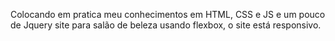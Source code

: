 Colocando em pratica meu conhecimentos em HTML, CSS e JS e um pouco de Jquery
site para salão de beleza usando flexbox, o site está responsivo.
